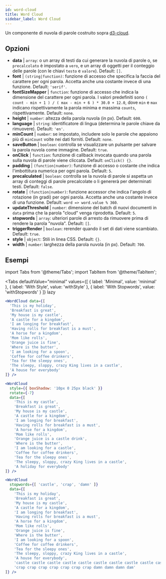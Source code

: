 ```yaml
---
id: word-cloud 
title: Word Cloud
sidebar_label: Word Cloud
---
```


Un componente di nuvola di parole costruito sopra [d3-cloud](https://github.com/jasondavies/d3-cloud).

## Opzioni

* __data__ | `array`: o un array di testi da cui generare la nuvola di parole o, se `precalcolato` è impostato a `vero`, e un array di oggetti per il conteggio delle parole (con le chiavi `testo` e `valore`). Default: `[]`.
* __font__ | `(string|function)`: funzione di accesso che specifica la faccia del carattere per ogni parola. Accetta anche una costante invece di una funzione. Default: `'serif'`.
* __fontSizeMapper__ | `function`: funzione di accesso che indica la dimensione del carattere per ogni parola. I valori predefiniti sono `( count - min + 1 ) / ( max - min + 6 ) * 30.0 + 12.0`, dove `min` e `max` indicano rispettivamente la parola minima e massima `counts`, rispettivamente. Default: `none`.
* __height__ | `number`: altezza della parola nuvola (in px). Default: `600`.
* __language__ | `string`: identificatore di lingua (determina le parole chiave da rimuovere). Default: `'en'`.
* __minCount__ | `number`: se impostato, includere solo le parole che appaiono più di `minCount` volte nei dati forniti. Default: `none`.
* __saveButton__ | `boolean`: controlla se visualizzare un pulsante per salvare la parola nuvola come immagine. Default: `true`.
* __onClick__ | `function`: funzione di callback invocata quando una parola sulla nuvola di parole viene cliccata. Default: `onClick() {}`.
* __padding__ | `(function|number)`: funzione di accesso o costante che indica l'imbottitura numerica per ogni parola. Default: `5`.
* __precalculated__ | `boolean`: controlla se la nuvola di parole si aspetta un array di conteggi di parole precalcolate o li genererà per determinati testi. Default: `false`.
* __rotate__ | `(function|number)`: funzione accessor che indica l'angolo di rotazione (in gradi) per ogni parola. Accetta anche una costante invece di una funzione. Default: `word => word.value % 360`.
* __updateThreshold__ | `number`: dimensione del batch di nuovi documenti in `data` prima che la parola "cloud" venga riprodotta. Default: `5`.
* __stopwords__ | `array`: ulteriori parole di arresto da rimuovere prima di rendere la parola "nuvola". Default: `[]`.
* __triggerRender__ | `boolean`: rerender quando il set di dati viene scambiato. Default: `true`.
* __style__ | `object`: Stili in linea CSS. Default: `{}`.
* __width__ | `number`: larghezza della parola nuvola (in px). Default: `700`.


## Esempi

import Tabs from '@theme/Tabs';
import TabItem from '@theme/TabItem';

<Tabs
    defaultValue="minimal"
    values={[
        { label: 'Minimal', value: 'minimal' },
        { label: 'With Style', value: 'withStyle' },
        { label: 'With Stopwords', value: 'withStopwords' }
    ]}
    lazy
>

<TabItem value="minimal">

```jsx live
<WordCloud data={[
  'This is my holiday', 
  'Breakfast is great', 
  'My house is my castle', 
  'A castle for a kingdom', 
  'I am longing for breakfast',
  'Having rolls for breakfast is a must',
  'A horse for a kingdom',
  'Mom like rolls',
  'Orange juice is fine',
  'Where is the butter',
  'I am looking for a spoon',
  'Coffee for coffee drinkers',
  'Tea for the sleepy ones',
  'The sleepy, sloppy, crazy King lives in a castle',
  'A house for everybody'
]} />
```
</TabItem>

<TabItem value="withStyle">

```jsx live
<WordCloud 
  style={{ boxShadow: '10px 0 25px black' }}
  rotate={-7}
  data={[
    'This is my castle', 
    'Breakfast is great', 
    'My house is my castle', 
    'A castle for a kingdom', 
    'I am longing for breakfast',
    'Having rolls for breakfast is a must',
    'A horse for a kingdom',
    'Mom like rolls',
    'Orange juice is a castle drink',
    'Where is the butter',
    'I am looking for a castle',
    'Coffee for coffee drinkers',
    'Tea for the sleepy ones',
    'The sleepy, sloppy, crazy King lives in a castle',
    'A holiday for everybody'
]} />
```
</TabItem>

<TabItem value="withStopwords">

```jsx live
<WordCloud 
  stopwords={[ 'castle', 'crap', 'damn' ]}
  data={[
    'This is my holiday', 
    'Breakfast is great', 
    'My house is my castle', 
    'A castle for a kingdom', 
    'I am longing for breakfast',
    'Having rolls for breakfast is a must',
    'A horse for a kingdom',
    'Mom like rolls',
    'Orange juice is fine',
    'Where is the butter',
    'I am looking for a spoon',
    'Coffee for coffee drinkers',
    'Tea for the sleepy ones',
    'The sleepy, sloppy, crazy King lives in a castle',
    'A house for everybody',
    'castle castle castle castle castle castle castle castle castle castle',
    'crap crap crap crap crap crap crap damn damn damn dam'
]} />
```

</TabItem>

</Tabs>
